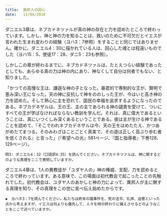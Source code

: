 ```yaml
---
title:  異邦人の回心
date:   11/04/2018
---
```


ダニエル3章は、ネブカドネツァルが真の神の存在と力を認めたところで終わっています。しかし、神と神の力を知ることは、救いのために不可欠だとイエスが言われた生まれ変わりの経験（ヨハ3：7参照）をすることと同じではありません。確かに、ダニエル4：30に描かれている人は、回心した魂とは程遠いものでした（ヨハ15：5、使徒17：28、ダニ5：23も参照）。

しかしこの章が終わるまでに、ネブカドネツァルは、たとえつらい経験であったとしても、あらゆる真の力は神の内にあり、神なくして自分は何者でもない、と知りました。

「かつての高慢な王は、謙遜な神の子となった。暴君的で専制的な王が、賢明で恵み深い王になった。天の神に反抗して神をののしった王が、今はいと高き神の力を認めた。そして熱心に主を恐れて、国民の幸福を追求するようになったのである。ネブカデネザルは、王の王、主の主であられる神の譴責を受けて、ついにすべての王が学ばなければならない教訓を学んだ。それは、真に偉大であるということは、真にいつくしみ深くあるということである。彼は主が生ける神であることを認めて、『そこでわれネブカデネザルは今、天の王をほめたたえ、かつあがめたてまつる。そのみわざはことごとく真実で、その道は正しく高ぶり歩む者を低くされる』と言った」（『希望への光』581ページ、『国と指導者』下巻128、129ページ）。

`問3: ダニエル4：32（口語訳4:35）を読んでください。ネブカドネツァルは、神に関するどのような真理をここで表明していますか。`

ダニエル4章は、1人の異教徒が「ユダヤ人の」神の権威、支配、力を認めるところで終わっています。ある意味で、この場面は初代教会で起こったことの先触れでした。初代教会は、ユダヤ人のあかしと神の力によって、異邦人が主に関する真理を知り、その真理をこの世に宣べ伝え始めたからです。

`◆　ヨハネ3：7を読んでください。私たちは終末の諸事件を、死の法令、礼拝、迫害といった点から考えますが、イエスは何よりも優先して、人々を時の終わりに備えさせるどのようなことをここで述べていますか。`